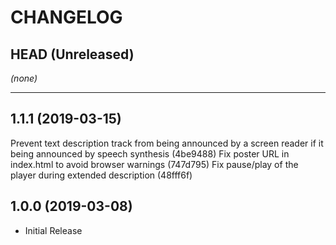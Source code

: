 CHANGELOG
=========

## HEAD (Unreleased)
_(none)_

--------------------

## 1.1.1 (2019-03-15)
Prevent text description track from being announced by a screen reader if it being announced by speech synthesis (4be9488)
Fix poster URL in index.html to avoid browser warnings (747d795)
Fix pause/play of the player during extended description (48fff6f)

## 1.0.0 (2019-03-08)
* Initial Release
